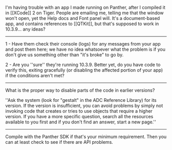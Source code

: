 

I'm having trouble with an app I made running on Panther, after I compiled it in [[XCode]] 2 on Tiger. People are emailing me, telling me that the window won't open, yet the Help docs and Font panel will. It's a document-based app, and contains references to [[QTKit]], but that's supposed to work in 10.3.9... any ideas?

----

1 - Have them check their console (logs) for any messages from your app and post them here; we have no idea whatsoever what the problem is if you don't give us something other than "it's broke" to go by.

2 - Are you ''sure'' they're running 10.3.9. Better yet, do you have code to verify this, exiting gracefully (or disabling the affected portion of your app) if the conditions aren't met?

----

What is the proper way to disable parts of the code in earlier versions? 

''Ask the system (look for "gestalt" in the ADC Reference Library) for its version. If the version is insufficient, you can avoid problems by simply not invoking code that creates or tries to use objects that require a higher version. If you have a more specific question, search all the resources available to you first and if you don't find an answer, start a new page.''

----

Compile with the Panther SDK if that's your minimum requirement. Then you can at least check to see if there are API problems.